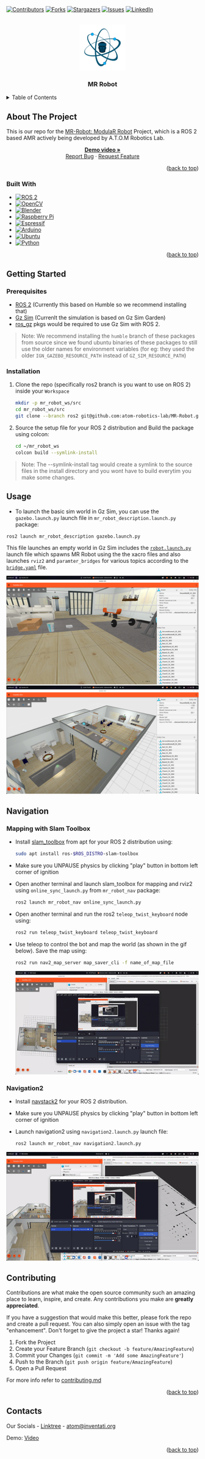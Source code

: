<!-- Improved compatibility of back to top link: See: https://github.com/othneildrew/Best-README-Template/pull/73 -->
<a name="readme-top"></a>
<!--
*** Thanks for checking out the Best-README-Template. If you have a suggestion
*** that would make this better, please fork the repo and create a pull request
*** or simply open an issue with the tag "enhancement".
*** Don't forget to give the project a star!
*** Thanks again! Now go create something AMAZING! :D
-->



<!-- PROJECT SHIELDS -->
<!--
*** I'm using markdown "reference style" links for readability.
*** Reference links are enclosed in brackets [ ] instead of parentheses ( ).
*** See the bottom of this document for the declaration of the reference variables
*** for contributors-url, forks-url, etc. This is an optional, concise syntax you may use.
*** https://www.markdownguide.org/basic-syntax/#reference-style-links
-->
[![Contributors][contributors-shield]][contributors-url]
[![Forks][forks-shield]][forks-url]
[![Stargazers][stars-shield]][stars-url]
[![Issues][issues-shield]][issues-url]
[![LinkedIn][linkedin-shield]][linkedin-url]



<!-- PROJECT LOGO -->
<br />
<div align="center">
  <a href="https://github.com/atom-robotics-lab/assets/blob/main/logo_1.png?raw=true">
    <img src="https://github.com/atom-robotics-lab/assets/blob/main/logo_1.png?raw=true" alt="Logo" width="120" height="120">
  </a>

<h3 align="center">MR Robot</h3>
</div>


<!-- TABLE OF CONTENTS -->
<details>
  <summary>Table of Contents</summary>
  <ol>
    <li>
      <a href="#about-the-project">About The Project</a>
      <ul>
        <li><a href="#built-with">Built With</a></li>
      </ul>
    </li>
    <li>
      <a href="#getting-started">Getting Started</a>
      <ul>
        <li><a href="#prerequisites">Prerequisites</a></li>
        <li><a href="#installation">Installation</a></li>
      </ul>
    </li>
    <li><a href="#usage">Usage</a></li>
    <li><a href="#roadmap">Roadmap</a></li>
    <li><a href="#contributing">Contributing</a></li>
    <li><a href="#contact">Contact</a></li>
    <li><a href="#acknowledgments">Acknowledgments</a></li>
  </ol>
</details>



<!-- ABOUT THE PROJECT -->
## About The Project

This is our repo for the <a href="https://github.com/atom-robotics-lab/MR-Robot">MR-Robot: ModulaR Robot</a> Project, which is a ROS 2 based AMR actively being developed by A.T.O.M Robotics Lab.   
<p align="center">
    <a href=""><strong>Demo video »</strong></a>
    <br />
    <a href="https://github.com/atom-robotics-lab/MR-Robot/issues/new?labels=bug&assignees=jasmeet0915,Kartik9250,insaaniManav,namikxgithub">Report Bug</a>
    ·
    <a href="https://github.com/atom-robotics-lab/MR-Robot/issues/new?labels=enhancement&assignees=jasmeet0915,Kartik9250,namikxgithub">Request Feature</a>
  </p>
<p align="right">(<a href="#readme-top">back to top</a>)</p>

### Built With

* [![ROS 2](https://img.shields.io/badge/ros-%230A0FF9.svg?style=for-the-badge&logo=ros&logoColor=white)](https://www.sphinx-docs.org)
* [![OpenCV](https://img.shields.io/badge/opencv-%23white.svg?style=for-the-badge&logo=opencv&logoColor=white)](https://opencv.org/)
* [![Blender](https://img.shields.io/badge/blender-%23F5792A.svg?style=for-the-badge&logo=blender&logoColor=white)](https://www.blender.org/)
* [![Raspberry Pi](https://img.shields.io/badge/-RaspberryPi-C51A4A?style=for-the-badge&logo=Raspberry-Pi)](https://www.raspberrypi.org/)
* [![Espressif](https://img.shields.io/badge/espressif-E7352C?style=for-the-badge&logo=espressif&logoColor=white)](https://www.espressif.com/)
* [![Arduino](https://img.shields.io/badge/Arduino-00979D?style=for-the-badge&logo=Arduino&logoColor=white)](https://www.arduino.cc/)
* [![Ubuntu](https://img.shields.io/badge/Ubuntu-E95420?style=for-the-badge&logo=ubuntu&logoColor=white)](https://ubuntu.com/)
* [![Python](https://img.shields.io/badge/Python-3776AB?style=for-the-badge&logo=python&logoColor=white)](https://www.python.org/)

<p align="right">(<a href="#readme-top">back to top</a>)</p>



<!-- GETTING STARTED -->
## Getting Started

### Prerequisites

* [ROS 2](https://docs.ros.org/en/humble/index.html) (Currently this based on Humble so we recommend installing that)
* [Gz Sim](https://gazebosim.org/docs) (Currenlt the simulation is based on Gz Sim Garden)
* [ros_gz](https://github.com/gazebosim/ros_gz/tree/humble) pkgs would be required to use Gz Sim with ROS 2. 

> Note: We recommend installing the `humble` branch of these packages from source since we found ubuntu binaries of these packages to still use the older names for environment variables (for eg: they used the older `IGN_GAZEBO_RESOURCE_PATH` instead of `GZ_SIM_RESOURCE_PATH`)

### Installation

1. Clone the repo (specifically ros2 branch is you want to use on ROS 2) inside your `Workspace`
   ```sh
   mkdir -p mr_robot_ws/src
   cd mr_robot_ws/src
   git clone --branch ros2 git@github.com:atom-robotics-lab/MR-Robot.git
   ```
2. Source the setup file for your ROS 2 distribution and Build the package using colcon:
   ```sh
   cd ~/mr_robot_ws
   colcon build --symlink-install
   ```
> Note: The --symlink-install tag would create a symlink to the source files in the install directory and you wont have to build everytim you make some changes.


<!-- USAGE EXAMPLES -->
## Usage
 * To launch the basic sim world in Gz Sim, you can use the `gazebo.launch.py` launch file in `mr_robot_description.launch.py` package:
 ```bash
 ros2 launch mr_robot_description gazebo.launch.py
 ```
 
 This file launches an empty world in Gz Sim includes the [`robot.launch.py`](https://github.com/atom-robotics-lab/MR-Robot/blob/ros2/mr_robot_description/launch/robot.launch.py) launch file which spawns MR Robot using the the xacro files and also launches `rviz2` and `paramter_bridges` for various topics according to the [`bridge.yaml`](https://github.com/atom-robotics-lab/MR-Robot/blob/ros2/mr_robot_description/config/bridge.yaml) file.
 
<img src="images/world1.png"/>
<img src="images/world2.png"/>


## Navigation

### Mapping with Slam Toolbox
  * Install [slam_toolbox](https://github.com/SteveMacenski/slam_toolbox) from apt for your ROS 2 distribution using:
    ```bash
    sudo apt install ros-$ROS_DISTRO-slam-toolbox
    ```
  * Make sure you UNPAUSE physics by clicking "play" button in bottom left corner of ignition

 * Open another terminal and launch slam_toolbox for mapping and rviz2 using `online_sync_launch.py` from `mr_robot_nav` package:
   ```bash
   ros2 launch mr_robot_nav online_sync_launch.py
   ```
 * Open another terminal and run the ros2 `teleop_twist_keyboard` node using:
   ```bash
   ros2 run teleop_twist_keyboard teleop_twist_keyboard
   ```
 * Use teleop to control the bot and map the world (as shown in the gif below). Save the map using:
   ```bash
   ros2 run nav2_map_server map_saver_cli -f name_of_map_file
   ```
   <img src="images/map.gif" />

### Navigation2
 * Install [navstack2](https://navigation.ros.org/build_instructions/index.html) for your ROS 2 distribution.

 * Make sure you UNPAUSE physics by clicking "play" button in bottom left corner of ignition

 * Launch navigation2 using `navigation2.launch.py` launch file:
   ```bash
   ros2 launch mr_robot_nav navigation2.launch.py
   ```

  <img src="images/nav.gif"/>

<!-- CONTRIBUTING -->

## Contributing

Contributions are what make the open source community such an amazing place to learn, inspire, and create. Any contributions you make are **greatly appreciated**.

If you have a suggestion that would make this better, please fork the repo and create a pull request. You can also simply open an issue with the tag "enhancement".
Don't forget to give the project a star! Thanks again!

1. Fork the Project
2. Create your Feature Branch (`git checkout -b feature/AmazingFeature`)
3. Commit your Changes (`git commit -m 'Add some AmazingFeature'`)
4. Push to the Branch (`git push origin feature/AmazingFeature`)
5. Open a Pull Request

For more info refer to [contributing.md](https://github.com/atom-robotics-lab/MR-Robot/blob/main/contributing.md)
<p align="right">(<a href="#readme-top">back to top</a>)</p>



<!-- CONTACTS -->
## Contacts

Our Socials - [Linktree](https://linktr.ee/atomlabs) - atom@inventati.org

Demo: [Video]("")

<p align="right">(<a href="#readme-top">back to top</a>)</p>


<!-- MARKDOWN LINKS & IMAGES -->
<!-- https://www.markdownguide.org/basic-syntax/#reference-style-links -->
[contributors-shield]: https://img.shields.io/github/contributors/atom-robotics-lab/MR-Robot.svg?style=for-the-badge
[contributors-url]: https://github.com/atom-robotics-lab/MR-Robot/graphs/contributors
[forks-shield]: https://img.shields.io/github/forks/atom-robotics-lab/MR-Robot.svg?style=for-the-badge
[forks-url]: https://github.com/atom-robotics-lab/wiki/network/members
[stars-shield]: https://img.shields.io/github/stars/atom-robotics-lab/MR-Robot.svg?style=for-the-badge
[stars-url]: https://github.com/atom-robotics-lab/wiki/stargazers
[issues-shield]: https://img.shields.io/github/issues/atom-robotics-lab/MR-Robot.svg?style=for-the-badge
[issues-url]: https://github.com/atom-robotics-lab/MR-Robot/issues
[linkedin-shield]: https://img.shields.io/badge/-LinkedIn-black.svg?style=for-the-badge&logo=linkedin&colorB=555
[linkedin-url]: https://www.linkedin.com/company/a-t-o-m-robotics-lab/
